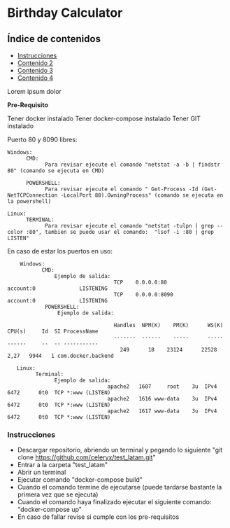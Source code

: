 <a name="top"></a>
# Birthday Calculator

## Índice de contenidos
* [Instrucciones](#item1)
* [Contenido 2](#item2)
* [Contenido 3](#item3)
* [Contenido 4](#item4)
 
Lorem ipsum dolor
 
<a name="item2"></a>
**Pre-Requisito**

Tener docker instalado 
Tener docker-compose instalado
Tener GIT instalado

Puerto 80 y 8090 libres:
```     
Windows:
      CMD: 
            Para revisar ejecute el comando "netstat -a -b | findstr 80" (comando se ejecuta en CMD)
                
      POWERSHELL: 
            Para revisar ejecute el comando " Get-Process -Id (Get-NetTCPConnection -LocalPort 80).OwningProcess" (comando se ejecuta en la powershell)
        
Linux:
      TERMINAL: 
            Para revisar ejecute el comando "netstat -tulpn | grep --color :80", tambien se puede usar el comando:  "lsof -i :80 | grep LISTEN" 
```

En caso de estar los puertos en uso:
``` 
    Windows:
           CMD:
               Ejemplo de salida:
                                  TCP    0.0.0.0:80             account:0              LISTENING
                                  TCP    0.0.0.0:8090           account:0              LISTENING
            POWERSHELL: 
                Ejemplo de salida:
                      
                                  Handles  NPM(K)    PM(K)      WS(K)     CPU(s)     Id  SI ProcessName
                                  -------  ------    -----      -----     ------     --  -- -----------
                                    249      18    23124      22528       2,27   9944   1 com.docker.backend
  
   Linux:
         Terminal: 
               Ejemplo de salida: 
                                apache2   1607     root    3u  IPv4   6472      0t0  TCP *:www (LISTEN)
                                apache2   1616 www-data    3u  IPv4   6472      0t0  TCP *:www (LISTEN) 
                                apache2   1617 www-data    3u  IPv4   6472      0t0  TCP *:www (LISTEN)
```




<a name="item1"></a>
### Instrucciones

* Descargar repositorio, abriendo un terminal y pegando lo siguiente "git clone https://github.com/celeryx/test_latam.git"
* Entrar a la carpeta "test_latam"
* Abrir un terminal
* Ejecutar comando "docker-compose build"
* Cuando el comando termine de ejecutarse (puede tardarse bastante la primera vez que se ejecuta)
* Cuando el comando haya finalizado ejecutar el siguiente comando: "docker-compose up"
* En caso de fallar revise si cumple con los pre-requisitos
